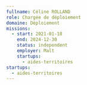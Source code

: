 ```yaml
---
fullname: Céline ROLLAND
role: Chargée de déploiement
domaine: Déploiement
missions:
  - start: 2021-01-18
    end: 2024-12-30
    status: independent
    employer: Malt
    startups:
      - aides-territoires
startups:
  - aides-territoires
---
```

